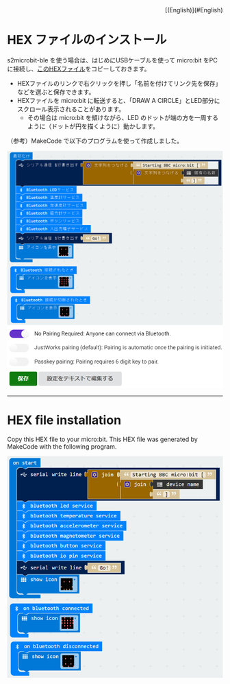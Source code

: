 <div style="text-align: right">
[(English)](#English)
</div>
 
# HEX ファイルのインストール
 
s2microbit-ble を使う場合は、はじめにUSBケーブルを使って micro:bit をPCに接続し、[このHEXファイル](microbit-scratch-extension2.hex)をコピーしておきます。
- HEXファイルのリンクで右クリックを押し「名前を付けてリンク先を保存」などを選ぶと保存できます。
- HEXファイルを micro:bit に転送すると、「DRAW A CIRCLE」とLED部分にスクロール表示されることがあります。
    - その場合は micro:bit を傾けながら、LED のドットが端の方を一周するように（ドットが円を描くように）動かします。

（参考）MakeCode で以下のプログラムを使って作成しました。

<img alt="makecode_JA" src="../images/makecode_JA.png" width="800">

<img alt="pairing_setting" src="../images/pairing_setting.png" width="700">

--- 

<a name="English">

# HEX file installation

Copy this HEX file to your micro:bit. This HEX file was generated by MakeCode with the following program.

<img alt="makecode_EN" src="../images/makecode_EN.png" width="700">

